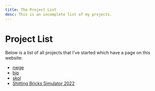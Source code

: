 ```yaml
---
title: The Project List
desc: This is an incomplete list of my projects.
---
```


# Project List

Below is a list of all projects that I've started which have a page on this
website:

* [nwge](/nwge)
* [bip](/bip)
* [skol](/skol)
* [Shitting Bricks Simulator 2022](/sbs2022)
